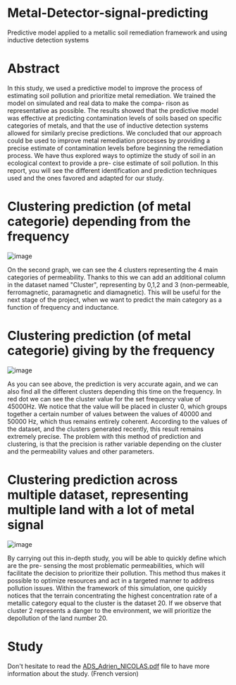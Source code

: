 # Metal-Detector-signal-predicting
Predictive model applied to a metallic soil remediation framework and using inductive detection systems


# Abstract

In this study, we used a predictive model to improve the process of estimating soil pollution and
prioritize metal remediation. We trained the model on simulated and real data to make the compa-
rison as representative as possible. The results showed that the predictive model was effective at
predicting contamination levels of soils based on specific categories of metals, and that the use of
inductive detection systems allowed for similarly precise predictions.
We concluded that our approach could be used to improve metal remediation processes by providing
a precise estimate of contamination levels before beginning the remediation process.
We have thus explored ways to optimize the study of soil in an ecological context to provide a pre-
cise estimate of soil pollution. In this report, you will see the different identification and prediction
techniques used and the ones favored and adapted for our study.

# Clustering prediction (of metal categorie) depending from the frequency 

![image](https://github.com/Adrien-Nicolas/Metal-Detector-signal-predicting/assets/73825898/01f27d6e-6eac-4a6c-86cf-f4ee59185e4a)

On the second graph, we can see the 4 clusters representing the 4 main categories of
permeability. Thanks to this we can add an additional column in the dataset
named "Cluster", representing by 0,1,2 and 3 (non-permeable, ferromagnetic, paramagnetic and
diamagnetic). This will be useful for the next stage of the project, when we want to predict the
main category as a function of frequency and inductance.

# Clustering prediction (of metal categorie) giving by the frequency 

![image](https://github.com/Adrien-Nicolas/Metal-Detector-signal-predicting/assets/73825898/b7bf37c0-2452-4afe-bc3b-cac0f6e0947a)

As you can see above, the prediction is very accurate again, and we can also find all the
different clusters depending this time on the frequency. In red dot we can see the
cluster value for the set frequency value of 45000Hz. We notice that the value
will be placed in cluster 0, which groups together a certain number of values ​​between the values ​​of 40000 and
50000 Hz, which thus remains entirely coherent. According to the values ​​of the dataset, and the clusters generated
recently, this result remains extremely precise. The problem with this method of prediction and
clustering, is that the precision is rather variable depending on the cluster and the permeability values
and other parameters.

# Clustering prediction across multiple dataset, representing multiple land with a lot of metal signal

![image](https://github.com/Adrien-Nicolas/Metal-Detector-signal-predicting/assets/73825898/b5fd2087-f610-4a12-a8db-f916e72979fd)

By carrying out this in-depth study, you will be able to quickly define which are the pre-
sensing the most problematic permeabilities, which will facilitate the decision to prioritize their
pollution. This method thus makes it possible to optimize resources and act in a targeted manner to
address pollution issues.
Within the framework of this simulation, one quickly notices that the terrain concentrating the highest
concentration rate of a metallic category equal to the cluster is the dataset 20. If we observe
that cluster 2 represents a danger to the environment, we will prioritize the depollution of the land
number 20.

# Study

Don't hesitate to read the [ADS_Adrien_NICOLAS.pdf](/ADS_Adrien_NICOLAS.pdf) file to have more information about the study. (French version)

